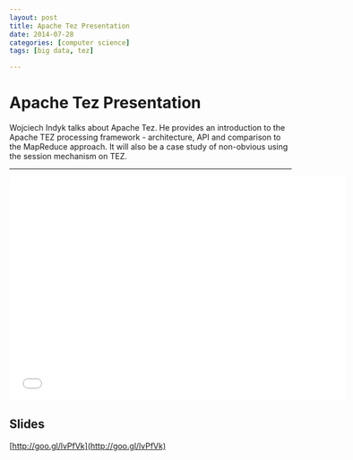 ```yaml
---
layout: post
title: Apache Tez Presentation 
date: 2014-07-28
categories: [computer science]
tags: [big data, tez]

---
```



# Apache Tez Presentation


Wojciech Indyk talks about Apache Tez. He provides an introduction to the Apache TEZ processing framework - architecture, API and comparison to the MapReduce approach. It will also be a case study of non-obvious using the session mechanism on TEZ. 

---

<iframe width="600" height="400" src="//www.youtube.com/embed/J5j1FOFJl2U" frameborder="0" allowfullscreen></iframe>



## Slides

[http://goo.gl/lvPfVk](http://goo.gl/lvPfVk)